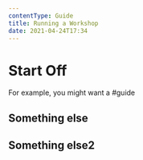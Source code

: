 ```yaml
---
contentType: Guide
title: Running a Workshop
date: 2021-04-24T17:34
---
```


# Start Off

For example, you might want a #guide


## Something else

## Something else2

